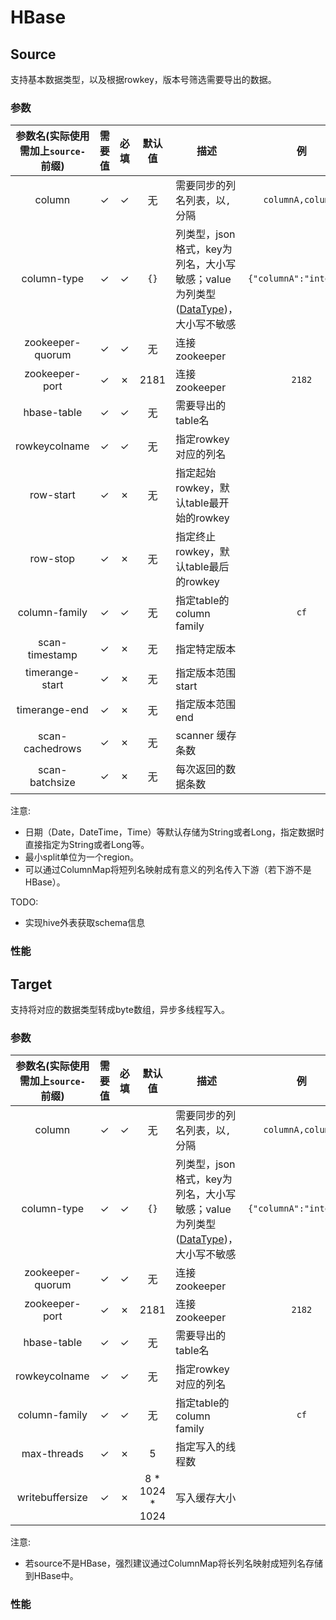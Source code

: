 # HBase
## Source
支持基本数据类型，以及根据rowkey，版本号筛选需要导出的数据。
### 参数

| 参数名(实际使用需加上`source-`前缀) | 需要值 | 必填 | 默认值 | 描述                                                         |           例            |
| :---------------------------------: | :----: | :--: | :----: | ------------------------------------------------------------ | :---------------------: |
|               column                |   ✓    |  ✓   |   无   | 需要同步的列名列表，以`,`分隔                                |    `columnA,columnB`    |
|             column-type             |   ✓    |  ✓   |  `{}`  | 列类型，json格式，key为列名，大小写敏感；value为列类型([DataType](../dev/Core.md#datatype))，大小写不敏感 | `{"columnA":"integer"}` |
|          zookeeper-quorum           |   ✓    |  ✓   |   无   | 连接zookeeper                                                |                         |
|           zookeeper-port            |   ✓    |  ✗   |  2181  | 连接zookeeper                                                |         `2182`          |
|             hbase-table             |   ✓    |  ✓   |   无   | 需要导出的table名                                            |                         |
|            rowkeycolname            |   ✓    |  ✓   |   无   | 指定rowkey对应的列名                                         |                         |
|              row-start              |   ✓    |  ✗   |   无   | 指定起始rowkey，默认table最开始的rowkey                      |                         |
|              row-stop               |   ✓    |  ✗   |   无   | 指定终止rowkey，默认table最后的rowkey                        |                         |
|            column-family            |   ✓    |  ✓   |   无   | 指定table的column family                                     |          `cf`           |
|           scan-timestamp            |   ✓    |  ✗   |   无   | 指定特定版本                                                 |                         |
|           timerange-start           |   ✓    |  ✗   |   无   | 指定版本范围 start                                           |                         |
|            timerange-end            |   ✓    |  ✗   |   无   | 指定版本范围 end                                             |                         |
|           scan-cachedrows           |   ✓    |  ✗   |   无   | scanner 缓存条数                                             |                         |
|           scan-batchsize            |   ✓    |  ✗   |   无   | 每次返回的数据条数                                           |                         |

注意: 
+ 日期（Date，DateTime，Time）等默认存储为String或者Long，指定数据时直接指定为String或者Long等。
+ 最小split单位为一个region。 
+ 可以通过ColumnMap将短列名映射成有意义的列名传入下游（若下游不是HBase）。

TODO: 
+ 实现hive外表获取schema信息

### 性能


## Target
支持将对应的数据类型转成byte数组，异步多线程写入。
### 参数

| 参数名(实际使用需加上`source-`前缀) | 需要值 | 必填 |     默认值      | 描述                                                         |           例            |
| :---------------------------------: | :----: | :--: | :-------------: | ------------------------------------------------------------ | :---------------------: |
|               column                |   ✓    |  ✓   |       无        | 需要同步的列名列表，以`,`分隔                                |    `columnA,columnB`    |
|             column-type             |   ✓    |  ✓   |      `{}`       | 列类型，json格式，key为列名，大小写敏感；value为列类型([DataType](../dev/Core.md#datatype))，大小写不敏感 | `{"columnA":"integer"}` |
|          zookeeper-quorum           |   ✓    |  ✓   |       无        | 连接zookeeper                                                |                         |
|           zookeeper-port            |   ✓    |  ✗   |      2181       | 连接zookeeper                                                |         `2182`          |
|             hbase-table             |   ✓    |  ✓   |       无        | 需要导出的table名                                            |                         |
|            rowkeycolname            |   ✓    |  ✓   |       无        | 指定rowkey对应的列名                                         |                         |
|            column-family            |   ✓    |  ✓   |       无        | 指定table的column family                                     |          `cf`           |
|             max-threads             |   ✓    |  ✗   |        5        | 指定写入的线程数                                             |                         |
|           writebuffersize           |   ✓    |  ✗   | 8 * 1024 * 1024 | 写入缓存大小                                                 |                         |


注意:  
+ 若source不是HBase，强烈建议通过ColumnMap将长列名映射成短列名存储到HBase中。

### 性能